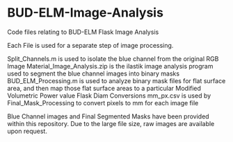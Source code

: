 # BUD-ELM-Image-Analysis
Code files relating to BUD-ELM Flask Image Analysis

Each File is used for a separate step of image processing. 

Split_Channels.m is used to isolate the blue channel from the original RGB Image
Material_Image_Analysis.zip is the ilastik image analysis program used to segment the blue channel images into binary masks
BUD_ELM_Processing.m is used to analyze binary mask files for flat surface area, and then map those flat surface areas to a particular Modified Volumetric Power value
Flask Diam Conversions mm_px.csv is used by Final_Mask_Processing to convert pixels to mm for each image file

Blue Channel images and Final Segmented Masks have been provided within this repository. Due to the large file size, raw images are available upon request. 
